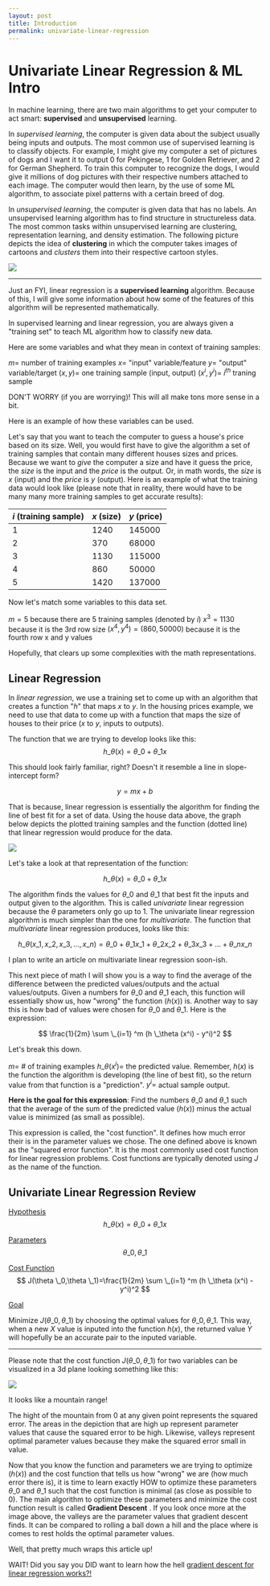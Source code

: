 ```yaml
---
layout: post
title: Introduction
permalink: univariate-linear-regression
---
```


# Univariate Linear Regression & ML Intro

In machine learning, there are two main algorithms to get your computer to act smart: __supervised__ and __unsupervised__ learning. 

In _supervised learning_, the computer is given data about the subject usually being inputs and outputs. The most common use of supervised learning is to classify objects. For example, I might give my computer a set of pictures of dogs and I want it to output 0 for Pekingese, 1 for Golden Retriever, and 2 for German Shepherd. To train this computer to recognize the dogs, I would give it millions of dog pictures with their respective numbers attached to each image. The computer would then learn, by the use of some ML algorithm, to associate <!--more-->pixel patterns with a certain breed of dog.

In _unsupervised learning_, the computer is given data that has no labels. An unsupervised learning algorithm has to find structure in structureless data. The most common tasks within unsupervised learning are clustering, representation learning, and density estimation. The following picture depicts the idea of __clustering__ in which the computer takes images of cartoons and _clusters_ them into their respective cartoon styles. 

![](https://i.snap.as/kbFXNqR.png)

 ---

Just an FYI, linear regression is a __supervised learning__ algorithm. Because of this, I will give some information about how some of the features of this algorithm will be represented mathematically.

In supervised learning and linear regression, you are always given a "training set" to teach ML algorithm how to classify new data.

Here are some variables and what they mean in context of training samples:

$m=$ number of training examples
$x=$ "input" variable/feature
$y=$ "output" variable/target
$(x,y)=$ one training sample (input, output)
$(x^i,y^i)=$ $i^{th}$ traning sample

DON'T WORRY (if you are worrying)! This will all make tons more sense in a bit.

Here is an example of how these variables can be used.

Let's say that you want to teach the computer to guess a house's price based on its size. Well, you would first have to give the algorithm a set of training samples that contain many different houses sizes and prices. Because we want to _give_ the computer a size and have it guess the price, the _size_ is the input and the _price_ is the output. Or, in math words, the _size_ is $x$ (input) and the _price_ is $y$ (output). Here is an example of what the training data would look like (please note that in reality, there would have to be many many more training samples to get accurate results):

| $i$ (training sample) | $x$ (size)    | $y$ (price)     |
|-----|--------|----------|
| $1$ | $1240$ | $145000$ |
| $2$ | $370$  | $68000$  |
| $3$ | $1130$ | $115000$ |
| $4$ | $860$  | $50000$  |
| $5$ | $1420$ | $137000$ |

Now let's match some variables to this data set. 

$m=5$ because there are $5$ training samples (denoted by $i$)
$x^3=1130$ because it is the 3rd row size 
$(x^4, y^4)=(860,50000)$ because it is the fourth row x and y values

Hopefully, that clears up some complexities with the math representations.

## Linear Regression

In _linear regression_, we use a training set to come up with an algorithm that creates a function "$h$" that maps $x$ to $y$. In the housing prices example, we need to use that data to come up with a function that maps the size of houses to their price ($x$ to $y$, inputs to outputs). 

The function that we are trying to develop looks like this:
$$ 
h \_\theta (x) = \theta \_0 + \theta \_1 x
$$

This should look fairly familiar, right? Doesn't it resemble a line in slope-intercept form? 

$$y=mx+b$$

That is because, linear regression is essentially the algorithm for finding the line of best fit for a set of data. Using the house data above, the graph below depicts the plotted training samples and the function (dotted line) that linear regression would produce for the data.

![](https://i.snap.as/fCXCxQ5.png)

Let's take a look at that representation of the function:

$$ 
h \_\theta (x) = \theta \_0 + \theta \_1 x
$$

The algorithm finds the values for $\theta \_ 0$ and $\theta \_ 1$ that best fit the inputs and output given to the algorithm. This is called _univariate_ linear regression because the $\theta$ parameters only go up to 1. The univariate linear regression algorithm is much simpler than the one for _multivariate_. The function that _multivariate_ linear regression produces, looks like this:

$$
h \_\theta (x\_1, x\_2, x\_3, ..., x\_n) = \theta \_0 + \theta \_1 x\_1 +\theta \_2 x\_2 +\theta \_3 x\_3 + ... + \theta \_n x\_n
$$

I plan to write an article on multivariate linear regression soon-ish.

This next piece of math I will show you is a way to find the average of the difference between the predicted values/outputs and the actual values/outputs. Given a numbers for $\theta \_0$ and $\theta \_1$ each, this function will essentially show us, how "wrong" the function ($h(x)$) is. Another way to say this is how bad of values were chosen for $\theta \_0$ and $\theta \_1$. Here is the expression:

$$
\frac{1}{2m} \sum \_{i=1} ^m (h \_\theta (x^i) - y^i)^2
$$

Let's break this down.

$m=$ # of training examples
$h \_\theta (x^i)=$ the predicted value. Remember, $h(x)$ is the function the algorithm is developing (the line of best fit), so the return value from that function is a "prediction".
$y^i=$ actual sample output.

__Here is the goal for this expression__: Find the numbers $\theta \_0$ and $\theta \_1$ such that the average of the sum of the predicted value ($h(x)$) minus the actual value is minimized (as small as possible).

This expression is called, the "cost function". It defines how much error their is in the parameter values we chose. The one defined above is known as the "squared error function". It is the most commonly used cost function for linear regression problems. Cost functions are typically denoted using $J$ as the name of the function.

## Univariate Linear Regression Review

<span style="text-decoration:underline">Hypothesis</span>
$$ 
h \_\theta (x) = \theta \_0 + \theta \_1 x
$$

<span style="text-decoration:underline">Parameters</span>
$$\theta \_0,\theta \_1$$

<span style="text-decoration:underline">Cost Function</span>
$$
J(\theta \_0,\theta \_1)=\frac{1}{2m} \sum \_{i=1} ^m (h \_\theta (x^i) - y^i)^2
$$

<span align="center" style="text-decoration:underline">Goal</span>

Minimize $J(\theta \_0,\theta \_1)$ by choosing the optimal values for $\theta \_0,\theta \_1$. This way, when a new $X$ value is inputed into the function $h(x)$, the returned value $Y$ will hopefully be an accurate pair to the inputed variable.

---

Please note that the cost function $J(\theta \_0,\theta \_1)$ for two variables can be visualized in a 3d plane looking something like this:

![](https://i.snap.as/0xJXBp8.png)

It looks like a mountain range! 

The hight of the mountain from 0 at any given point represents the squared error. The areas in the depiction that are high up represent parameter values that cause the squared error to be high. Likewise, valleys represent optimal parameter values because they make the squared error small in value.

Now that you know the function and parameters we are trying to optimize ($h(x)$) and the cost function that tells us how "wrong" we are (how much error there is), it is time to learn exactly HOW to optimize these parameters $\theta \_0$ and $\theta \_1$ such that the cost function is minimal (as close as possible to 0). The main algorithm to optimize these parameters and minimize the cost function result is called __Gradient Descent__ . If you look once more at the image above, the valleys are the parameter values that gradient descent finds. It can be compared to rolling a ball down a hill and the place where is comes to rest holds the optimal parameter values.

Well, that pretty much wraps this article up!

WAIT! Did you say you DID want to learn how the hell [gradient descent for linear regression works?!](https://write.as/dannydenenberg/gradient-descent-for-univariate-linear-regression)


